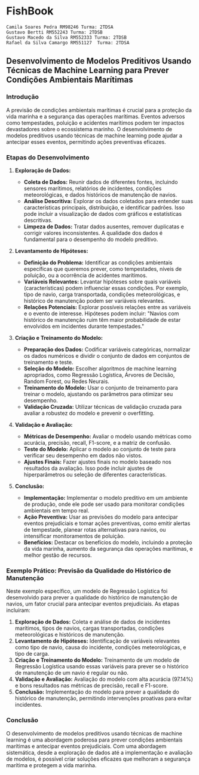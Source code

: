 # FishBook
    Camila Soares Pedra RM98246 Turma: 2TDSA
    Gustavo Bertti RM552243 Turma: 2TDSB
    Gustavo Macedo da Silva RM552333 Turma: 2TDSB
    Rafael da Silva Camargo RM551127  Turma: 2TDSA  

## Desenvolvimento de Modelos Preditivos Usando Técnicas de Machine Learning para Prever Condições Ambientais Marítimas

### Introdução
A previsão de condições ambientais marítimas é crucial para a proteção da vida marinha e a segurança das operações marítimas. Eventos adversos como tempestades, poluição e acidentes marítimos podem ter impactos devastadores sobre o ecossistema marinho. O desenvolvimento de modelos preditivos usando técnicas de machine learning pode ajudar a antecipar esses eventos, permitindo ações preventivas eficazes.

### Etapas do Desenvolvimento

1. **Exploração de Dados:**
   - **Coleta de Dados:** Reunir dados de diferentes fontes, incluindo sensores marítimos, relatórios de incidentes, condições meteorológicas, e dados históricos de manutenção de navios.
   - **Análise Descritiva:** Explorar os dados coletados para entender suas características principais, distribuição, e identificar padrões. Isso pode incluir a visualização de dados com gráficos e estatísticas descritivas.
   - **Limpeza de Dados:** Tratar dados ausentes, remover duplicatas e corrigir valores inconsistentes. A qualidade dos dados é fundamental para o desempenho do modelo preditivo.

2. **Levantamento de Hipóteses:**
   - **Definição do Problema:** Identificar as condições ambientais específicas que queremos prever, como tempestades, níveis de poluição, ou a ocorrência de acidentes marítimos.
   - **Variáveis Relevantes:** Levantar hipóteses sobre quais variáveis (características) podem influenciar essas condições. Por exemplo, tipo de navio, carga transportada, condições meteorológicas, e histórico de manutenção podem ser variáveis relevantes.
   - **Relações Potenciais:** Explorar possíveis relações entre as variáveis e o evento de interesse. Hipóteses podem incluir: "Navios com histórico de manutenção ruim têm maior probabilidade de estar envolvidos em incidentes durante tempestades."

3. **Criação e Treinamento do Modelo:**
   - **Preparação dos Dados:** Codificar variáveis categóricas, normalizar os dados numéricos e dividir o conjunto de dados em conjuntos de treinamento e teste.
   - **Seleção do Modelo:** Escolher algoritmos de machine learning apropriados, como Regressão Logística, Árvores de Decisão, Random Forest, ou Redes Neurais.
   - **Treinamento do Modelo:** Usar o conjunto de treinamento para treinar o modelo, ajustando os parâmetros para otimizar seu desempenho.
   - **Validação Cruzada:** Utilizar técnicas de validação cruzada para avaliar a robustez do modelo e prevenir o overfitting.

4. **Validação e Avaliação:**
   - **Métricas de Desempenho:** Avaliar o modelo usando métricas como acurácia, precisão, recall, F1-score, e a matriz de confusão.
   - **Teste do Modelo:** Aplicar o modelo ao conjunto de teste para verificar seu desempenho em dados não vistos.
   - **Ajustes Finais:** Fazer ajustes finais no modelo baseado nos resultados da avaliação. Isso pode incluir ajustes de hiperparâmetros ou seleção de diferentes características.

5. **Conclusão:**
   - **Implementação:** Implementar o modelo preditivo em um ambiente de produção, onde ele pode ser usado para monitorar condições ambientais em tempo real.
   - **Ação Preventiva:** Usar as previsões do modelo para antecipar eventos prejudiciais e tomar ações preventivas, como emitir alertas de tempestade, planear rotas alternativas para navios, ou intensificar monitoramentos de poluição.
   - **Benefícios:** Destacar os benefícios do modelo, incluindo a proteção da vida marinha, aumento da segurança das operações marítimas, e melhor gestão de recursos.

### Exemplo Prático: Previsão da Qualidade do Histórico de Manutenção

Neste exemplo específico, um modelo de Regressão Logística foi desenvolvido para prever a qualidade do histórico de manutenção de navios, um fator crucial para antecipar eventos prejudiciais. As etapas incluíram:

1. **Exploração de Dados:** Coleta e análise de dados de incidentes marítimos, tipos de navios, cargas transportadas, condições meteorológicas e históricos de manutenção.
2. **Levantamento de Hipóteses:** Identificação de variáveis relevantes como tipo de navio, causa do incidente, condições meteorológicas, e tipo de carga.
3. **Criação e Treinamento do Modelo:** Treinamento de um modelo de Regressão Logística usando essas variáveis para prever se o histórico de manutenção de um navio é regular ou não.
4. **Validação e Avaliação:** Avaliação do modelo com alta acurácia (97.14%) e bons resultados nas métricas de precisão, recall e F1-score.
5. **Conclusão:** Implementação do modelo para prever a qualidade do histórico de manutenção, permitindo intervenções proativas para evitar incidentes.

### Conclusão

O desenvolvimento de modelos preditivos usando técnicas de machine learning é uma abordagem poderosa para prever condições ambientais marítimas e antecipar eventos prejudiciais. Com uma abordagem sistemática, desde a exploração de dados até a implementação e avaliação de modelos, é possível criar soluções eficazes que melhoram a segurança marítima e protegem a vida marinha.
